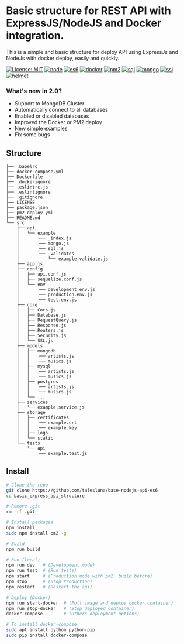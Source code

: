 # Basic structure for REST API with ExpressJS/NodeJS and Docker integration.

This is a simple and basic structure for deploy API using ExpressJs and NodeJs with docker deploy, easily and quickly.

[![License: MIT](https://img.shields.io/badge/License-MIT-yellow.svg?style=flat-square)](LICENSE)
[![node](https://img.shields.io/badge/NodeJS-9.x-green.svg?style=flat-square)]()
[![es6](https://img.shields.io/badge/ES6-Babel-blue.svg?style=flat-square)](.babelrc)
[![docker](https://img.shields.io/badge/Containers-Docker-blue.svg?style=flat-square)](Dockerfile)
[![pm2](https://img.shields.io/badge/Local-PM2-lightgray.svg?style=flat-square)](pm2-deploy.yml)
[![sql](https://img.shields.io/badge/SQL-Sequelize-red.svg?style=flat-square)](src/core/Database.js#L78)
[![mongo](https://img.shields.io/badge/MongoDB-Cluster-green.svg?style=flat-square)](src/core/Database.js#L66)
[![ssl](https://img.shields.io/badge/SSL-HTTPS-green.svg?style=flat-square)](src/core/SSL.js)
[![helmet](https://img.shields.io/badge/Security-Helmet-pink.svg?style=flat-square)](src/core/Security.js)

### What's new in 2.0?

- Support to MongoDB Cluster
- Automatically connect to all databases
- Enabled or disabled databases
- Improved the Docker or PM2 deploy
- New simple examples
- Fix some bugs


## Structure
```
├── .babelrc
├── docker-compose.yml
├── Dockerfile
├── .dockerignore
├── .eslintrc.js
├── .eslintignore
├── .gitignore
├── LICENSE
├── package.json
├── pm2-deploy.yml
├── README.md
└── src
    ├── api
    │   └── example
    │       ├── _index.js
    │       ├── mongo.js
    │       ├── sql.js
    │       └── _validates
    │           └── example.validate.js
    ├── app.js
    ├── config
    │   ├── api.conf.js
    │   ├── sequelize.conf.js
    │   └── env
    │       ├── development.env.js
    │       ├── production.env.js
    │       └── test.env.js
    ├── core
    │   ├── Cors.js
    │   ├── Database.js
    │   ├── RequestQuery.js
    │   ├── Response.js
    │   ├── Routers.js
    │   ├── Security.js
    │   └── SSL.js
    ├── models
    │   ├── mongodb
    │   │   ├── artists.js
    │   │   └── musics.js
    │   ├── mysql
    │   │   ├── artists.js
    │   │   └── musics.js
    │   ├── postgres
    │   │   ├── artists.js
    │   │   └── musics.js
    │   └── ...
    ├── services
    │   └── example.service.js
    ├── storage
    │   ├── certificates
    │   │   ├── example.crt
    │   │   └── example.key
    │   ├── logs
    │   └── static
    └── tests
        └── api
            └── example.test.js
  ```
  
  ## Install
  ```sh
  # Clone the repo
  git clone https://github.com/talesluna/base-nodejs-api-es6
  cd basic_express_api_structure
  
  # Remove .git
  rm -rf .git
  
  # Install packages
  npm install
  sudo npm install pm2 -g
  
  # Build
  npm run build
  
  # Run (local)
  npm run dev   # (Development mode)
  npm run test  # (Run tests)
  npm start     # (Production mode with pm2, build before)
  npm stop      # (Stop Production)
  npm restart   # (Restart the api)

  # Deploy (Docker)
  npm run start-docker  # (Pull image and deploy docker container)
  npm run stop-docker   # (Stop deployed container)
  docker-compose        # (Others deployment options)

  # To install docker-compose
  sudo apt install python python-pip
  sudo pip install docker-compose
  ```
